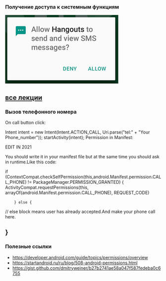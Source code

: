 ### Получение доступа к системным функциям

![permissions](assets/permissions/request.png)

[все лекции](https://github.com/dmitryweiner/android-lectures/blob/master/README.md)
---

### Вызов телефонного номера
On call button click:

Intent intent = new Intent(Intent.ACTION_CALL, Uri.parse("tel:" + "Your Phone_number"));
startActivity(intent);
Permission in Manifest:

 <uses-permission android:name="android.permission.CALL_PHONE" />
EDIT IN 2021

You should write it in your manifest file but at the same time you should ask in runtime.Like this code:

if (ContextCompat.checkSelfPermission(this,android.Manifest.permission.CALL_PHONE) != PackageManager.PERMISSION_GRANTED) {
            ActivityCompat.requestPermissions(this, arrayOf(android.Manifest.permission.CALL_PHONE),
                REQUEST_CODE)

        } else {

// else block means user has already accepted.And make your phone call here.

}
---

### Полезные ссылки
* https://developer.android.com/guide/topics/permissions/overview
* https://startandroid.ru/ru/blog/508-android-permissions.html
* https://gist.github.com/dmitryweiner/b27b2741ae58a047f587fedeba0c6755